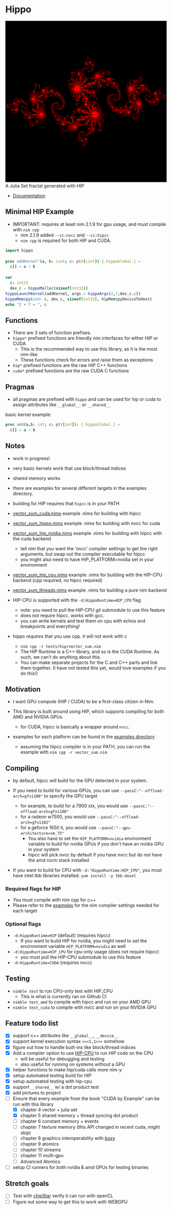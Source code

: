 # Hippo

<img src="tests/hip/julia.png">
A Julia Set fractal generated with HIP

- [Documentation](https://monofuel.github.io/hippo/)

## Minimal HIP Example

- IMPORTANT: requires at least nim 2.1.9 for gpu usage, and must compile with `nim cpp`
  - nim 2.1.9 added `--cc:nvcc` and `--cc:hipcc`
  - `nim cpp` is required for both HIP and CUDA.

```nim
import hippo

proc addKernel*(a, b: cint; c: ptr[cint]) {.hippoGlobal.} =
  c[] = a + b

var
  c: int32
  dev_c = hippoMalloc(sizeof(int32))
hippoLaunchKernel(addKernel, args = hippoArgs(2,7,dev_c.p))
hippoMemcpy(addr c, dev_c, sizeof(int32), hipMemcpyDeviceToHost)
echo "2 + 7 = ", c
```

## Functions

- There are 3 sets of function prefixes.
- `hippo*` prefixed functions are friendly nim interfaces for either HIP or CUDA
  - This is the recommended way to use this library, as it is the most nim-like
  - These functions check for errors and raise them as exceptions
- `hip*` prefixed functions are the raw HIP C++ functions
- `cuda*` prefixed functions are the raw CUDA C functions

## Pragmas

- all pragmas are prefixed with `hippo` and can be used for hip or cuda to assign attributes like `__global__` or `__shared__`

basic kernel example:
```nim
proc add(a,b: int; c: ptr[int]): {.hippoGlobal.} =
  c[] = a + b
```

## Notes

- work in progress!
- very basic kernels work that use block/thread indices
- shared memory works

- there are examples for several different targets in the examples directory.
- building for HIP requires that `hipcc` is in your PATH
- [vector_sum_cuda.nims](examples/vector_sum_hippo.nims) example .nims for building with hipcc
- [vector_sum_hippo.nims](examples/vector_sum_cuda.nims) example .nims for building with nvcc for cuda
- [vector_sum_hip_nvidia.nims](examples/vector_sum_hip_nvidia.nims) example .nims for building with hipcc with the cuda backend
  - tell nim that you want the 'nvcc' compiler settings to get the right arguments, but swap out the compiler executable for hipcc
  - you might also need to have HIP_PLATFORM=nvidia set in your environment
- [vector_sum_hip_cpu.nims](examples/vector_sum_cpu.nims) example .nims for building with the HIP-CPU backend (cpp required, no hipcc required)
- [vector_sum_threads.nims](examples/vector_threads.nims) example .nims for building a pure nim backend

- HIP-CPU is supported with the `-d:HippoRuntime=HIP_CPU` flag
  - note: you need to pull the HIP-CPU git submodule to use this feature
  - does not require hipcc. works with gcc.
  - you can write kernels and test them on cpu with echos and breakpoints and everything!

- hippo *requires* that you use cpp. it will not work with c
  - `nim cpp -r tests/hip/vector_sum.nim`
  - The HIP Runtime is a C++ library, and so is the CUDA Runtime. As such, we can't do anything about this.
  - You can make separate projects for the C and C++ parts and link them together. (I have not tested this yet, would love examples if you do this!)

## Motivation

- I want GPU compute (HIP / CUDA) to be a first-class citizen in Nim.
- This library is built around using HIP, which supports compiling for both AMD and NVIDIA GPUs.
  - for CUDA, hipcc is basically a wrapper around `nvcc`.

- examples for each platform can be found in the [examples directory](examples/)
  - assuming the hipcc compiler is in your PATH, you can run the example with `nim cpp -r vector_sum.nim`

## Compiling

- by default, hipcc will build for the GPU detected in your system.
- If you need to build for various GPUs, you can use `--passC:"--offload-arch=gfx1100"` to specify the GPU target
  - for example, to build for a 7900 xtx, you would use `--passC:"--offload-arch=gfx1100"`
  - for a radeon w7500, you would use `--passC:"--offload-arch=gfx1102"`
  - for a geforce 1650 ti, you would use `--passC:"--gpu-architecture=sm_75"`
    - You also have to set the `HIP_PLATFORM=nvidia` environment variable to build for nvidia GPUs if you don't have an nvidia GPU in your system
    - hipcc will pick nvcc by default if you have nvcc but do not have the amd rocm stack installed

- If you want to build for CPU with `-d:"HippoRuntime:HIP_CPU"`, you must have intel tbb libraries installed. `yum install -y tbb-devel`

### Required flags for HIP

- You must compile with nim cpp for c++
- Please refer to the [examples](examples/) for the nim compiler settings needed for each target

### Optional flags

- `-d:HippoRuntime=HIP` (default) (requires hipcc)
  - If you want to build HIP for nvidia, you might need to set the environment variable `HIP_PLATFORM=nvidia` as well
- `-d:HippoRuntime=HIP_CPU` for cpu-only usage (does not require hipcc)
  - you must pull the HIP-CPU submodule to use this feature
- `-d:HippoRuntime=CUDA` (requires nvcc)

## Testing

- `nimble test` to run CPU-only test with HIP_CPU
  - This is what is currently ran on Github CI
- `nimble test_amd` to compile with hipcc and run on your AMD GPU
- `nimble test_cuda` to compile with nvcc and run on your NVIDIA GPU

## Feature todo list

- [x] support c++ attributes like `__global__`, `__device__`
- [x] support kernel execution syntax `<<<1,1>>>` somehow
- [x] figure out how to handle built-ins like block/thread indices
- [x] Add a compiler option to use [HIP-CPU](https://github.com/ROCm/HIP-CPU) to run HIP code on the CPU
  - will be useful for debugging and testing
  - also useful for running on systems without a GPU
- [x] helper functions to make hip/cuda calls more nim-y
- [x] setup automated testing build for HIP
- [x] setup automated testing with hip-cpu
- [x] support `__shared__` w/ a dot product test
- [x] add pictures to project
- [ ] Ensure that every example from the book "CUDA by Example" can be run with this library
  - [x] chapter 4 vector + julia set
  - [x] chapter 5 shared memory + thread syncing dot product
  - [ ] chapter 6 constant memory + events
  - [ ] chapter 7 texture memory (this API changed in recent cuda, might skip)
  - [ ] chapter 8 graphics interoperability with [boxy](https://github.com/treeform/boxy/blob/master/examples/basic_glut.nim)
  - [ ] chapter 9 atomics
  - [ ] chapter 10 streams
  - [ ] chapter 11 multi-gpu
  - [ ] Advanced Atomics
- [ ] setup CI runners for both nvidia & amd GPUs for testing binaries

## Stretch goals

- [ ] Test with [chipStar](https://github.com/CHIP-SPV/chipStar) verify it can run with openCL
- [ ] Figure out some way to get this to work with WEBGPU